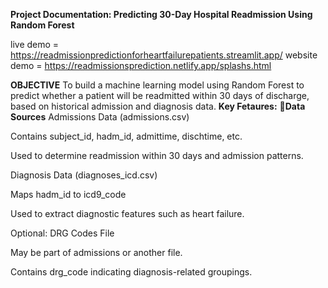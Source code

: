 **Project Documentation: Predicting 30-Day Hospital Readmission Using Random Forest**

live demo  = https://readmissionpredictionforheartfailurepatients.streamlit.app/
website demo  = https://readmissionsprediction.netlify.app/splashs.html

**OBJECTIVE**
To build a machine learning model using Random Forest to predict whether a patient will be readmitted within 30 days of discharge, based on historical admission and diagnosis data.
**Key Fetaures:**
**📁Data Sources**
Admissions Data (admissions.csv)

Contains subject_id, hadm_id, admittime, dischtime, etc.

Used to determine readmission within 30 days and admission patterns.

Diagnosis Data (diagnoses_icd.csv)

Maps hadm_id to icd9_code

Used to extract diagnostic features such as heart failure.

Optional: DRG Codes File

May be part of admissions or another file.

Contains drg_code indicating diagnosis-related groupings.
